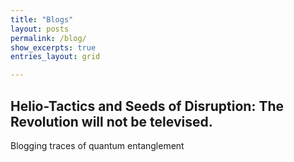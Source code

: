 ```yaml
---
title: "Blogs"
layout: posts
permalink: /blog/
show_excerpts: true
entries_layout: grid

---
```


## Helio-Tactics and Seeds of Disruption: The Revolution will not be televised.

Blogging traces of quantum entanglement

